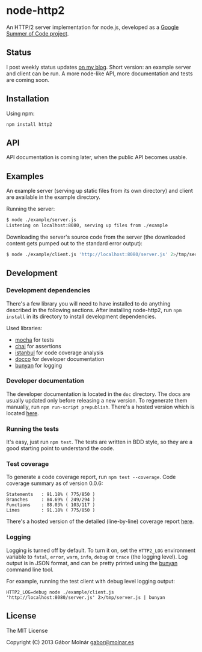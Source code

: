 node-http2
==========

An HTTP/2 server implementation for node.js, developed as a [Google Summer of Code project][1].

[1]: https://google-melange.appspot.com/gsoc/project/google/gsoc2013/molnarg/5001

Status
------

I post weekly status updates [on my blog][2]. Short version: an example server and client can be
run. A more node-like API, more documentation and tests are coming soon.

[2]: http://gabor.molnar.es/blog/categories/google-summer-of-code/

Installation
------------

Using npm:

```
npm install http2
```

API
---

API documentation is coming later, when the public API becomes usable.

Examples
--------

An example server (serving up static files from its own directory) and client are available in the
example directory.

Running the server:

```bash
$ node ./example/server.js
Listening on localhost:8080, serving up files from ./example
```

Downloading the server's source code from the server (the downloaded content gets pumped out to the
standard error output):

```bash
$ node ./example/client.js 'http://localhost:8080/server.js' 2>/tmp/server.js
```

Development
-----------

### Development dependencies ###

There's a few library you will need to have installed to do anything described in the following
sections. After installing node-http2, run `npm install` in its directory to install development
dependencies.

Used libraries:

* [mocha][3] for tests
* [chai][4] for assertions
* [istanbul][5] for code coverage analysis
* [docco][6] for developer documentation
* [bunyan][7] for logging

[3]: http://visionmedia.github.io/mocha/
[4]: http://chaijs.com/
[5]: https://github.com/gotwarlost/istanbul
[6]: http://jashkenas.github.io/docco/
[7]: https://github.com/trentm/node-bunyan

### Developer documentation ###

The developer documentation is located in the `doc` directory. The docs are usually updated only
before releasing a new version. To regenerate them manually, run `npm run-script prepublish`.
There's a hosted version which is located [here](http://molnarg.github.io/node-http2/doc/).

### Running the tests ###

It's easy, just run `npm test`. The tests are written in BDD style, so they are a good starting
point to understand the code.

### Test coverage ###

To generate a code coverage report, run `npm test --coverage`. Code coverage summary as of version
0.0.6:
```
Statements   : 91.18% ( 775/850 )
Branches     : 84.69% ( 249/294 )
Functions    : 88.03% ( 103/117 )
Lines        : 91.18% ( 775/850 )
```

There's a hosted version of the detailed (line-by-line) coverage report [here][8].

[8]: http://molnarg.github.io/node-http2/coverage/lcov-report/lib/

### Logging ###

Logging is turned off by default. To turn it on, set the `HTTP2_LOG` environment variable to
`fatal`, `error`, `warn`, `info`, `debug` or `trace` (the logging level). Log output is in JSON
format, and can be pretty printed using the [bunyan][7] command line tool.

For example, running the test client with debug level logging output:

```
HTTP2_LOG=debug node ./example/client.js 'http://localhost:8080/server.js' 2>/tmp/server.js | bunyan
```

License
-------

The MIT License

Copyright (C) 2013 Gábor Molnár <gabor@molnar.es>
